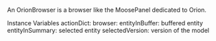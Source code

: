 An OrionBrowser is a browser like the MoosePanel dedicated to Orion.

Instance Variables
	actionDict:		<Object>
	browser:		<Object>
	entityInBuffer:		buffered entity
	entityInSummary:		selected entity
	selectedVersion:		version of the model

